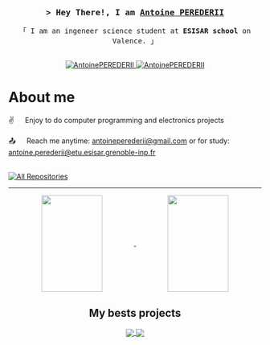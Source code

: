 <h3 align="center">
        <samp>&gt; Hey There!, I am
                <b><a target="_blank" href="#">Antoine PEREDERII</a></b>
        </samp>
</h3>


<p align="center"> 
  <samp>
    「 I am an ingeneer science student at <b>ESISAR school</b> on Valence. 」
    <br>
    <br>
  </samp>
</p>

<p align="center">
 <a href="https://antoineperederii.github.io/Portfolio/" target="blank">
  <img src="https://img.shields.io/badge/website portfolio-DC143C?style=for-the-badge&logo=medium&logoColor=white" alt="AntoinePEREDERII"/>
 </a>
 <a href="https://linkedin.com/in/antoine-perederii-b54913292/" target="_blank">
  <img src="https://img.shields.io/badge/LinkedIn-0077B5?style=for-the-badge&logo=linkedin&logoColor=white" alt="AntoinePEREDERII"/>
 </a>
<br />

 # About me 
 
<p>
  
 ✌️ &emsp; Enjoy to do computer programming and electronics projects <br/><br/>
 📤 &emsp; Reach me anytime: antoineperederii@gmail.com or for study: antoine.perederii@etu.esisar.grenoble-inp.fr<br/><br/>
</p>


<p align="left">
  <a href="https://github.com/AntoinePEREDERII?tab=repositories" target="_blank"><img alt="All Repositories" title="All Repositories" src="https://img.shields.io/badge/-All%20Repos-2962FF?style=for-the-badge&logo=koding&logoColor=white"/></a>
</p>

---
<section align="center">
  <a href="https://github.com/AntoinePEREDERII">
    <img height="192px" width="49%" align="center" src="https://github-readme-stats.vercel.app/api?username=AntoinePEREDERII&show_icons=true&text_color=fff&bg_color=30,e96443,904e95&title_color=fff&icon_color=EEE170&exclude_repo=github-readme-stats"/>
  </a>
  <a>
    <img height="192px" width="49%" align="center" src="https://github-readme-stats.vercel.app/api/top-langs/?username=anuraghazra&layout=compact&bg_color=30,e96443,904e95&title_color=fff&text_color=fff&exclude_repo=github-readme-stats" />
  </a>
</section>
<section align="center">
  <h2>My bests projects</h2>
  <a style="padding-top:5rem" href="https://github.com/AntoinePEREDERII/WIO_Game">
  <a href="https://github.com/AntoinePEREDERII/ArduinoCO2Project">
    <img align="center" src="https://github-readme-stats.vercel.app/api/pin/?username=AntoinePEREDERII&repo=ArduinoCO2Project&layout=compact&bg_color=30,e96443,904e95&title_color=fff&text_color=000" />
  </a>
  <a href="https://github.com/AntoinePEREDERII/Banquale">
    <img align="center" src="https://github-readme-stats.vercel.app/api/pin/?username=AntoinePEREDERII&repo=Banquale&layout=compact&bg_color=30,e96443,904e95&title_color=fff&text_color=000" />
  </a>
</section>

